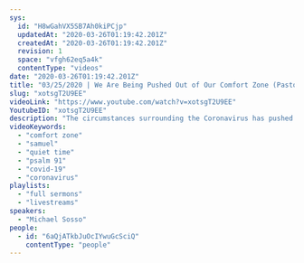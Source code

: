 ```yaml
---
sys:
  id: "H8wGahVX5SB7Ah0kiPCjp"
  updatedAt: "2020-03-26T01:19:42.201Z"
  createdAt: "2020-03-26T01:19:42.201Z"
  revision: 1
  space: "vfgh62eq5a4k"
  contentType: "videos"
date: "2020-03-26T01:19:42.201Z"
title: "03/25/2020 | We Are Being Pushed Out of Our Comfort Zone (Pastor Mike Sosso)"
slug: "xotsgT2U9EE"
videoLink: "https://www.youtube.com/watch?v=xotsgT2U9EE"
YoutubeID: "xotsgT2U9EE"
description: "The circumstances surrounding the Coronavirus has pushed all of us out of our comfort zone. However we can take this as an opportunity to pursue God in a way we haven't before and seek Him out. This sermon was delivered by Pastor Michael Sosso on March 25, 2020 at Freedom Fellowship Church International."
videoKeywords:
  - "comfort zone"
  - "samuel"
  - "quiet time"
  - "psalm 91"
  - "covid-19"
  - "coronavirus"
playlists:
  - "full sermons"
  - "livestreams"
speakers:
  - "Michael Sosso"
people:
  - id: "6aQjATkbJuOcIYwuGcSciQ"
    contentType: "people"
---
```

